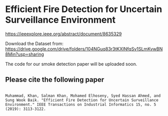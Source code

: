 # Efficient Fire Detection for Uncertain Surveillance Environment

https://ieeexplore.ieee.org/abstract/document/8635329


Download the Dataset from: https://drive.google.com/drive/folders/104NGuq83r3tKXINfqSv1SLmKvwBN8Min?usp=sharing

The code for our smoke detection paper will be uploaded soon.


## Please cite the following paper
<pre>
<code>
Muhammad, Khan, Salman Khan, Mohamed Elhoseny, Syed Hassan Ahmed, and Sung Wook Baik. "Efficient Fire Detection for Uncertain Surveillance Environment." IEEE Transactions on Industrial Informatics 15, no. 5 (2019): 3113-3122.
</code>
</pre>




